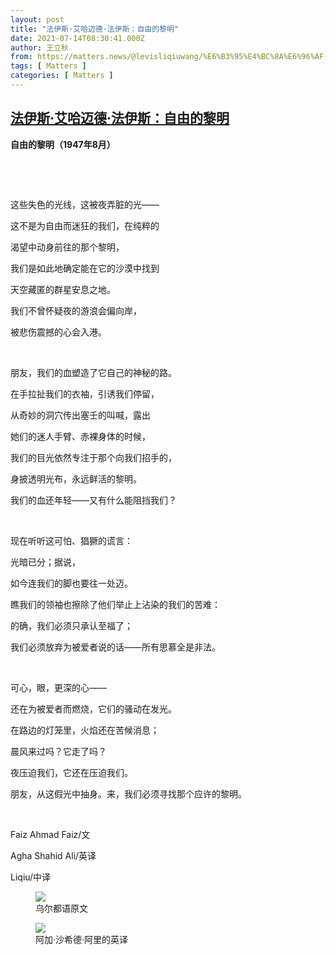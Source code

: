 ```yaml
---
layout: post
title: "法伊斯·艾哈迈德·法伊斯：自由的黎明"
date: 2021-07-14T08:30:41.000Z
author: 王立秋
from: https://matters.news/@levisliqiuwang/%E6%B3%95%E4%BC%8A%E6%96%AF-%E8%89%BE%E5%93%88%E8%BF%88%E5%BE%B7-%E6%B3%95%E4%BC%8A%E6%96%AF-%E8%87%AA%E7%94%B1%E7%9A%84%E9%BB%8E%E6%98%8E-bafyreia4p2bpq6misttiyttfycdhuagewvaz2slo6w3bo626xp4y2uo5a4
tags: [ Matters ]
categories: [ Matters ]
---
```

<!--1626251441000-->
[法伊斯·艾哈迈德·法伊斯：自由的黎明](https://matters.news/@levisliqiuwang/%E6%B3%95%E4%BC%8A%E6%96%AF-%E8%89%BE%E5%93%88%E8%BF%88%E5%BE%B7-%E6%B3%95%E4%BC%8A%E6%96%AF-%E8%87%AA%E7%94%B1%E7%9A%84%E9%BB%8E%E6%98%8E-bafyreia4p2bpq6misttiyttfycdhuagewvaz2slo6w3bo626xp4y2uo5a4)
------

<div>
<p><strong>自由的黎明（1947年8月）</strong></p><p><br></p><p><br></p><p>这些失色的光线，这被夜弄脏的光——</p><p>这不是为自由而迷狂的我们，在纯粹的</p><p>渴望中动身前往的那个黎明，</p><p>我们是如此地确定能在它的沙漠中找到</p><p>天空藏匿的群星安息之地。</p><p>我们不曾怀疑夜的游浪会偏向岸，</p><p>被悲伤震撼的心会入港。</p><p><br></p><p>朋友，我们的血塑造了它自己的神秘的路。</p><p>在手拉扯我们的衣袖，引诱我们停留，</p><p>从奇妙的洞穴传出塞壬的叫喊，露出</p><p>她们的迷人手臂、赤裸身体的时候，</p><p>我们的目光依然专注于那个向我们招手的， </p><p>身披透明光布，永远鲜活的黎明。</p><p>我们的血还年轻——又有什么能阻挡我们？</p><p><br></p><p>现在听听这可怕、猖獗的谎言：</p><p>光暗已分；据说，</p><p>如今连我们的脚也要往一处迈。</p><p>瞧我们的领袖也擦除了他们举止上沾染的我们的苦难：</p><p>的确，我们必须只承认至福了；</p><p>我们必须放弃为被爱者说的话——所有思慕全是非法。</p><p><br></p><p>可心，眼，更深的心——</p><p>还在为被爱者而燃烧，它们的骚动在发光。</p><p>在路边的灯笼里，火焰还在苦候消息；</p><p>晨风来过吗？它走了吗？</p><p>夜压迫我们，它还在压迫我们。</p><p>朋友，从这假光中抽身。来，我们必须寻找那个应许的黎明。</p><p><br></p><p>Faiz Ahmad Faiz/文</p><p>Agha Shahid Ali/英译</p><p>Liqiu/中译</p><figure class="image"><img src="https://assets.matters.news/embed/3694769b-c19a-4cb5-812a-8e5969c181eb.png" data-asset-id="3694769b-c19a-4cb5-812a-8e5969c181eb" referrerpolicy="no-referrer"><figcaption><span>乌尔都语原文</span></figcaption></figure><figure class="image"><img src="https://assets.matters.news/embed/552f4f71-b890-4b54-b42c-164b06c43a7b.png" data-asset-id="552f4f71-b890-4b54-b42c-164b06c43a7b" referrerpolicy="no-referrer"><figcaption><span>阿加·沙希德·阿里的英译</span></figcaption></figure><p><br></p>
</div>
